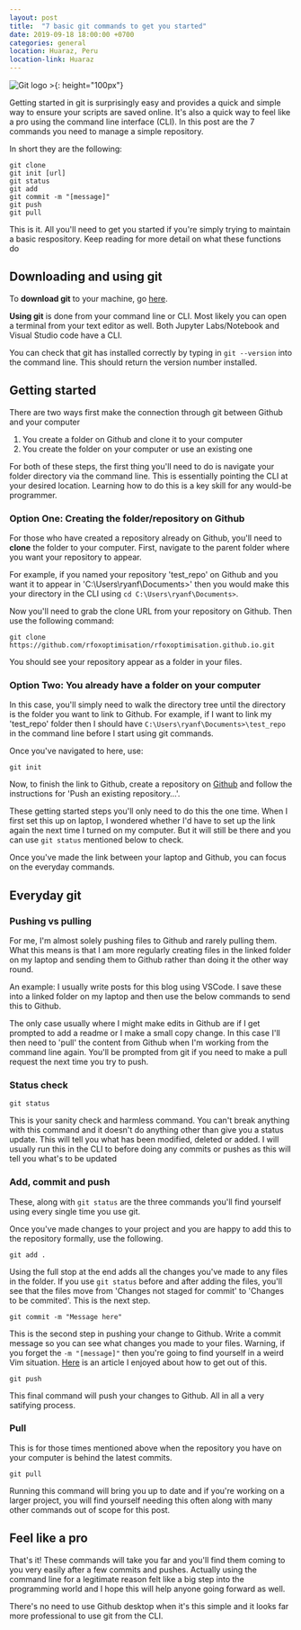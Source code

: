 ```yaml
---
layout: post
title:  "7 basic git commands to get you started"
date: 2019-09-18 18:00:00 +0700
categories: general
location: Huaraz, Peru
location-link: Huaraz
---
```


![Git logo >](https://miro.medium.com/max/910/1*-l3Qrum9oPMiiM0yW7v_Ng.png){: height="100px"}

Getting started in git is surprisingly easy and provides a quick and simple way to ensure your scripts are saved online. It's also a quick way to feel like a pro using the command line interface (CLI). In this post are the 7 commands you need to manage a simple repository.

<!--description-->

In short they are the following:

```dcl
git clone
git init [url]
git status
git add
git commit -m "[message]"
git push
git pull
```

This is it. All you'll need to get you started if you're simply trying to maintain a basic respository. Keep reading for more detail on what these functions do 

## Downloading and using git

To **download git** to your machine, go [here](https://git-scm.com/downloads).

**Using git** is done from your command line or CLI. Most likely you can open a terminal from your text editor as well. Both Jupyter Labs/Notebook and Visual Studio code have a CLI.

You can check that git has installed correctly by typing in `git --version` into the command line. This should return the version number installed.

## Getting started

There are two ways first make the connection through git between Github and your computer

1. You create a folder on Github and clone it to your computer
2. You create the folder on your computer or use an existing one

For both of these steps, the first thing you'll need to do is navigate your folder directory via the command line. This is essentially pointing the CLI at your desired location. Learning how to do this is a key skill for any would-be programmer.

### Option One: Creating the folder/repository on Github

For those who have created a repository already on Github, you'll need to **clone** the folder to your computer. First, navigate to the parent folder where you want your repository to appear.

For example, if you named your repository 'test_repo' on Github and you want it to appear in 'C:\Users\ryanf\Documents>' then you would make this your directory in the CLI using `cd C:\Users\ryanf\Documents>`.

Now you'll need to grab the clone URL from your repository on Github. Then use the following command:

```dcl
git clone https://github.com/rfoxoptimisation/rfoxoptimisation.github.io.git
```

You should see your repository appear as a folder in your files.

### Option Two: You already have a folder on your computer

In this case, you'll simply need to walk the directory tree until the directory is the folder you want to link to Github. For example, if I want to link my 'test_repo' folder then I should have `C:\Users\ryanf\Documents>\test_repo` in the command line before I start using git commands.

Once you've navigated to here, use:

```dcl
git init
```

Now, to finish the link to Github, create a repository on [Github](https://github.com/) and follow the instructions for 'Push an existing repository…'.

These getting started steps you'll only need to do this the one time. When I first set this up on laptop, I wondered whether I'd have to set up the link again the next time I turned on my computer. But it will still be there and you can use `git status` mentioned below to check.

Once you've made the link between your laptop and Github, you can focus on the everyday commands.

## Everyday git

### Pushing vs pulling

For me, I'm almost solely pushing files to Github and rarely pulling them. What this means is that I am more regularly creating files in the linked folder on my laptop and sending them to Github rather than doing it the other way round.

An example: I usually write posts for this blog using VSCode. I save these into a linked folder on my laptop and then use the below commands to send this to Github.

The only case usually where I might make edits in Github are if I get prompted to add a readme or I make a small copy change. In this case I'll then need to 'pull' the content from Github when I'm working from the command line again. You'll be prompted from git if you need to make a pull request the next time you try to push.

### Status check

```dcl
git status
```

This is your sanity check and harmless command. You can't break anything with this command and it doesn't do anything other than give you a status update. This will tell you what has been modified, deleted or added. I will usually run this in the CLI to before doing any commits or pushes as this will tell you what's to be updated

### Add, commit and push

These, along with `git status` are the three commands you'll find yourself using every single time you use git.

Once you've made changes to your project and you are happy to add this to the repository formally, use the following.

```dcl
git add .
```

Using the full stop at the end adds all the changes you've made to any files in the folder. If you use `git status` before and after adding the files, you'll see that the files move from 'Changes not staged for commit' to 'Changes to be commited'. This is the next step.

```dcl
git commit -m "Message here"
```

This is the second step in pushing your change to Github. Write a commit message so you can see what changes you made to your files. Warning, if you forget the `-m "[message]"` then you're going to find yourself in a weird Vim situation. [Here](https://medium.com/rightindem-design-team/how-to-never-get-stuck-in-vim-again-edaee4d632bd) is an article I enjoyed about how to get out of this.

```dcl
git push
```

This final command will push your changes to Github. All in all a very satifying process.

### Pull

This is for those times mentioned above when the repository you have on your computer is behind the latest commits.

```dcl
git pull
```

Running this command will bring you up to date and if you're working on a larger project, you will find yourself needing this often along with many other commands out of scope for this post.

## Feel like a pro

That's it! These commands will take you far and you'll find them coming to you very easily after a few commits and pushes. Actually using the command line for a legitimate reason felt like a big step into the programming world and I hope this will help anyone going forward as well.

There's no need to use Github desktop when it's this simple and it looks far more professional to use git from the CLI.
